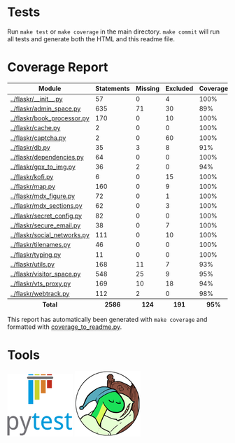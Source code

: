 
# Tests

Run ``make test`` or ``make coverage`` in the main directory.
``make commit`` will run all tests and generate both the HTML and this readme file.

# Coverage Report

<table><thead><tr><th>Module</th><th>Statements</th><th>Missing</th><th>Excluded</th><th>Coverage</th></tr></thead><tbody><tr><td><a href="../flaskr/__init__.py">../flaskr/__init__.py</a></td><td>57</td><td>0</td><td>4</td><td>100%</td></tr><tr><td><a href="../flaskr/admin_space.py">../flaskr/admin_space.py</a></td><td>635</td><td>71</td><td>30</td><td>89%</td></tr><tr><td><a href="../flaskr/book_processor.py">../flaskr/book_processor.py</a></td><td>170</td><td>0</td><td>10</td><td>100%</td></tr><tr><td><a href="../flaskr/cache.py">../flaskr/cache.py</a></td><td>2</td><td>0</td><td>0</td><td>100%</td></tr><tr><td><a href="../flaskr/captcha.py">../flaskr/captcha.py</a></td><td>2</td><td>0</td><td>60</td><td>100%</td></tr><tr><td><a href="../flaskr/db.py">../flaskr/db.py</a></td><td>35</td><td>3</td><td>8</td><td>91%</td></tr><tr><td><a href="../flaskr/dependencies.py">../flaskr/dependencies.py</a></td><td>64</td><td>0</td><td>0</td><td>100%</td></tr><tr><td><a href="../flaskr/gpx_to_img.py">../flaskr/gpx_to_img.py</a></td><td>36</td><td>2</td><td>0</td><td>94%</td></tr><tr><td><a href="../flaskr/kofi.py">../flaskr/kofi.py</a></td><td>6</td><td>0</td><td>15</td><td>100%</td></tr><tr><td><a href="../flaskr/map.py">../flaskr/map.py</a></td><td>160</td><td>0</td><td>9</td><td>100%</td></tr><tr><td><a href="../flaskr/mdx_figure.py">../flaskr/mdx_figure.py</a></td><td>72</td><td>0</td><td>1</td><td>100%</td></tr><tr><td><a href="../flaskr/mdx_sections.py">../flaskr/mdx_sections.py</a></td><td>62</td><td>0</td><td>3</td><td>100%</td></tr><tr><td><a href="../flaskr/secret_config.py">../flaskr/secret_config.py</a></td><td>82</td><td>0</td><td>0</td><td>100%</td></tr><tr><td><a href="../flaskr/secure_email.py">../flaskr/secure_email.py</a></td><td>38</td><td>0</td><td>7</td><td>100%</td></tr><tr><td><a href="../flaskr/social_networks.py">../flaskr/social_networks.py</a></td><td>111</td><td>0</td><td>10</td><td>100%</td></tr><tr><td><a href="../flaskr/tilenames.py">../flaskr/tilenames.py</a></td><td>46</td><td>0</td><td>0</td><td>100%</td></tr><tr><td><a href="../flaskr/typing.py">../flaskr/typing.py</a></td><td>11</td><td>0</td><td>0</td><td>100%</td></tr><tr><td><a href="../flaskr/utils.py">../flaskr/utils.py</a></td><td>168</td><td>11</td><td>7</td><td>93%</td></tr><tr><td><a href="../flaskr/visitor_space.py">../flaskr/visitor_space.py</a></td><td>548</td><td>25</td><td>9</td><td>95%</td></tr><tr><td><a href="../flaskr/vts_proxy.py">../flaskr/vts_proxy.py</a></td><td>169</td><td>10</td><td>18</td><td>94%</td></tr><tr><td><a href="../flaskr/webtrack.py">../flaskr/webtrack.py</a></td><td>112</td><td>2</td><td>0</td><td>98%</td></tr></tbody><tfoot><tr><th>Total</th><th>2586</th><th>124</th><th>191</th><th>95%</th></tr></tfoot></table>

This report has automatically been generated with ``make coverage``
and formatted with [coverage_to_readme.py](coverage_to_readme.py).

# Tools

[![Pytest](readme_media/pytest.png)](https://docs.pytest.org "Pytest")
[![Coverage.py](readme_media/coverage.png)](https://coverage.readthedocs.io "Coverage.py")
